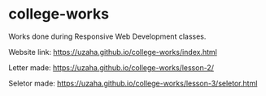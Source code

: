# college-works
Works done during Responsive Web Development classes.

Website link: https://uzaha.github.io/college-works/index.html

Letter made: https://uzaha.github.io/college-works/lesson-2/

Seletor made: https://uzaha.github.io/college-works/lesson-3/seletor.html
